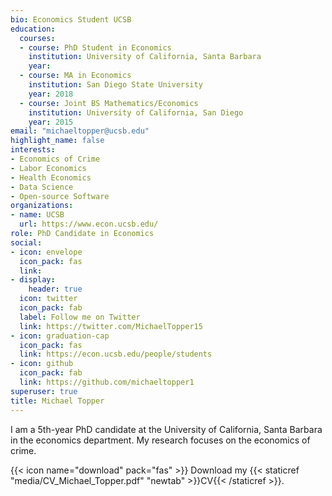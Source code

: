 ```yaml
---
bio: Economics Student UCSB
education:
  courses:
  - course: PhD Student in Economics
    institution: University of California, Santa Barbara
    year: 
  - course: MA in Economics
    institution: San Diego State University
    year: 2018
  - course: Joint BS Mathematics/Economics
    institution: University of California, San Diego
    year: 2015
email: "michaeltopper@ucsb.edu"
highlight_name: false
interests:
- Economics of Crime
- Labor Economics
- Health Economics
- Data Science
- Open-source Software
organizations:
- name: UCSB
  url: https://www.econ.ucsb.edu/
role: PhD Candidate in Economics
social:
- icon: envelope
  icon_pack: fas
  link: 
- display:
    header: true
  icon: twitter
  icon_pack: fab
  label: Follow me on Twitter
  link: https://twitter.com/MichaelTopper15
- icon: graduation-cap
  icon_pack: fas
  link: https://econ.ucsb.edu/people/students
- icon: github
  icon_pack: fab
  link: https://github.com/michaeltopper1
superuser: true
title: Michael Topper
---
```


I am a 5th-year PhD candidate at the University of California, Santa Barbara in the economics department. My research focuses on the economics of crime. 


{{< icon name="download" pack="fas" >}} Download my {{< staticref "media/CV_Michael_Topper.pdf" "newtab" >}}CV{{< /staticref >}}.
